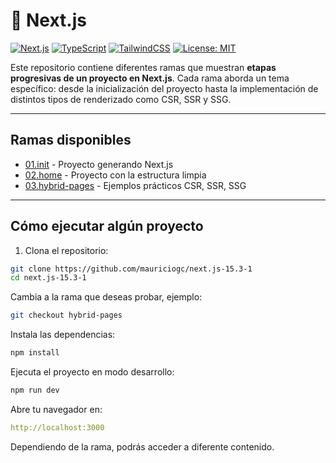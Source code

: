# 🚀 Next.js

[![Next.js](https://img.shields.io/badge/Next.js-13%2B-blue?logo=next.js)](https://nextjs.org/)
[![TypeScript](https://img.shields.io/badge/TypeScript-5.x-blue?logo=typescript)](https://www.typescriptlang.org/)
[![TailwindCSS](https://img.shields.io/badge/TailwindCSS-3.x-06b6d4?logo=tailwindcss)](https://tailwindcss.com/)
[![License: MIT](https://img.shields.io/badge/license-MIT-green.svg)](https://opensource.org/licenses/MIT)

Este repositorio contiene diferentes ramas que muestran **etapas progresivas de un proyecto en Next.js**. Cada rama aborda un tema específico: desde la inicialización del proyecto hasta la implementación de distintos tipos de renderizado como CSR, SSR y SSG.

---

## Ramas disponibles

- [01.init](https://github.com/mauriciogc/next.js-15.3-1/tree/01.init) - Proyecto generando Next.js
- [02.home](https://github.com/mauriciogc/next.js-15.3-1/tree/02.home) - Proyecto con la estructura limpia
- [03.hybrid-pages](https://github.com/mauriciogc/next.js-15.3-1/tree/03.hybrid-pages) - Ejemplos prácticos CSR, SSR, SSG

---

## Cómo ejecutar algún proyecto

1. Clona el repositorio:

```bash
git clone https://github.com/mauriciogc/next.js-15.3-1
cd next.js-15.3-1
```

Cambia a la rama que deseas probar, ejemplo:

```bash
git checkout hybrid-pages
```

Instala las dependencias:

```bash
npm install
```

Ejecuta el proyecto en modo desarrollo:

```bash
npm run dev
```

Abre tu navegador en:

```yaml
http://localhost:3000
```

Dependiendo de la rama, podrás acceder a diferente contenido.

